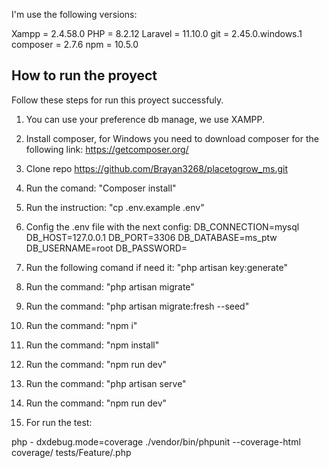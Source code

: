 I'm use the following versions:

Xampp = 2.4.58.0
PHP = 8.2.12
Laravel = 11.10.0
git = 2.45.0.windows.1
composer = 2.7.6
npm = 10.5.0

## How to run the proyect

Follow these steps for run this proyect successfuly.

1) You can use your preference db manage, we use XAMPP.

2) Install composer, for Windows you need to download composer for the following link: https://getcomposer.org/

3) Clone repo https://github.com/Brayan3268/placetogrow_ms.git

4) Run the comand: "Composer install"

5) Run the instruction: "cp .env.example .env"

6) Config the .env file with the next config:
DB_CONNECTION=mysql
DB_HOST=127.0.0.1
DB_PORT=3306
DB_DATABASE=ms_ptw
DB_USERNAME=root
DB_PASSWORD=

7) Run the following comand if need it: "php artisan key:generate"

8) Run the command: "php artisan migrate"

9) Run the command: "php artisan migrate:fresh --seed"

10) Run the command: "npm i"

11) Run the command: "npm install"

12) Run the command: "npm run dev"

13) Run the command: "php artisan serve"

14) Run the command: "npm run dev"

15) For run the test:

php - dxdebug.mode=coverage ./vendor/bin/phpunit --coverage-html coverage/ tests/Feature/<filename>.php